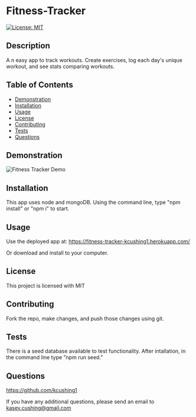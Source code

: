 # Fitness-Tracker

[![License: MIT](https://img.shields.io/badge/License-MIT-yellow.svg)](https://opensource.org/licenses/MIT)

## Description

A n easy app to track workouts. Create exercises, log each day's unique workout, and see stats comparing workouts.

## Table of Contents

- [Demonstration](#demonstration)
- [Installation](#installation)
- [Usage](#usage)
- [License](#license)
- [Contributing](#contributing)
- [Tests](#tests)
- [Questions](#questions)

## Demonstration

![Fitness Tracker Demo](./public/assets/fitness-tracker-demo.gif)

## Installation

This app uses node and mongoDB. Using the command line, type "npm install" or "npm i" to start.

## Usage

Use the deployed app at: https://fitness-tracker-kcushing1.herokuapp.com/

Or download and install to your computer.

## License

This project is licensed with MIT

## Contributing

Fork the repo, make changes, and push those changes using git.

## Tests

There is a seed database available to test functionality. After intallation, in the command line type "npm run seed."

## Questions

https://github.com/kcushing1

If you have any additional questions, please send an email to kasey.cushing@gmail.com
